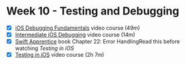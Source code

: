 # Week 10 - Testing and Debugging

- [x]  [iOS Debugging Fundamentals](https://www.raywenderlich.com/18770184-ios-debugging-fundamentals) video course (49m)
- [x]  [Intermediate iOS Debugging](https://www.raywenderlich.com/21191818-intermediate-ios-debugging) video course (14m)
- [x]  [Swift Apprentice](https://www.raywenderlich.com/books/swift-apprentice/v7.0/chapters/22-error-handling) book Chapter 22: Error HandlingRead this before watching *Testing in iOS*
- [x]  [Testing in iOS](https://www.raywenderlich.com/25842120-testing-in-ios) video course (2h 7m)
